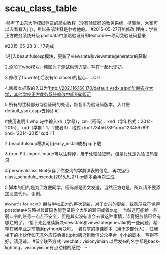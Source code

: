# scau_class_table
·参考了山东大学模拟登录的爬虫教程（没有验证码的教务系统，挺简单，大家可以去看看入门），所以头部注释是参考他的。
#2015-05-27开始修改
理由：学校正方教务系统升级
      postdata中忽略验证码即textcode一项可免验证码登录

#2015-05-28 3：47完成


1.引入beautifulsoup模块，更新了viewstate和viewstategenerator的获取

2.添加了who模块，纯属为了测试偷懒方便。写在一起也无妨。

3.修改了fo.write()后没有fo.close()的粗心......Orz

4.新版本抓取的入口为'http://202.116.160.170/default_ysdx.aspx'华南农业大学，其他学校正方教务系统修改中间的ip即可

5.所有的注释部分为验证码的处理，恢复即为验证码版本，入口把default_ysdx.aspx去掉即可

#使用说明
1.who.py中输入xh（学号），xm（密码），xnd（学年格式：2014-2015），xqd（学期：1，2或者3）
格式  xh='123456789'xm='123456789' xnd='2014-2015' xqd='1'

2.beautifulsoup模块可用easy_install或者pip下载

3.from PIL import Image可以注释掉，用于处理验证码，但是此处是免验证码登录

4.personalclass.html保存了你查询的学期课表的信息，再次运行class_schedule_nocode(2015_5_27).py脚本会再次生成

5.脚本的目的是为了方便同学，密码都是明文发送，当然正方也是。所以请不要添加恶意代码，谢谢。

#what's for next?
·期待学校正方的再次更新，对于之前的更新，我表示我不觉得postdata中忽略掉验证码也能登录是个大型的漏洞或者bug。
当然这可能给一些弱口令的账号一点点不安全，但是其实没有谁会去做这种事情，毕竟服务器已经有够烂的了。
·接下来会继续解决viewstate和viewstategenerator的一些问题，希望在我毕业之前能用python解决吧。
·暑假前的抢课脚本（用于少部分人），住我楼下的小伙伴如无意外应该会推出php版扔到微信公众平台
·小小的脚本，写得不好，请见谅。
#留个联系方式
·wechat：visionyimian
以后发布的名字都是back-lighting，visionyimian有点幼稚的感觉······


